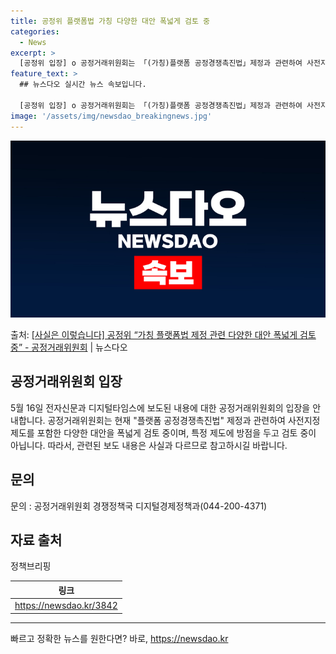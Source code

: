 ```yaml
---
title: 공정위 플랫폼법 가칭 다양한 대안 폭넓게 검토 중
categories:
  - News
excerpt: >
  [공정위 입장] o 공정거래위원회는 「(가칭)플랫폼 공정경쟁촉진법」제정과 관련하여 사전지정제도를 포함한 다양…
feature_text: >
  ## 뉴스다오 실시간 뉴스 속보입니다.

  [공정위 입장] o 공정거래위원회는 「(가칭)플랫폼 공정경쟁촉진법」제정과 관련하여 사전지정제도를 포함한 다양…
image: '/assets/img/newsdao_breakingnews.jpg'
---
```


![뉴스다오 속보](/assets/img/newsdao_breakingnews.jpg)

<p>출처: <a href="https://newsdao.kr/3842" rel="dofollow">[사실은 이렇습니다] 공정위 “가칭 플랫폼법 제정 관련 다양한 대안 폭넓게 검토 중” - 공정거래위원회</a> | 뉴스다오</p>

<h2 data-ke-size="size26">공정거래위원회 입장</h2>
<p data-ke-size="size16">5월 16일 전자신문과 디지털타임스에 보도된 내용에 대한 공정거래위원회의 입장을 안내합니다. 공정거래위원회는 현재 "플랫폼 공정경쟁촉진법" 제정과 관련하여 사전지정제도를 포함한 다양한 대안을 폭넓게 검토 중이며, 특정 제도에 방점을 두고 검토 중이 아닙니다. 따라서, 관련된 보도 내용은 사실과 다르므로 참고하시길 바랍니다.</p>

<h2 data-ke-size="size26">문의</h2>
<p data-ke-size="size16">문의 : 공정거래위원회 경쟁정책국 디지털경제정책과(044-200-4371)</p>

<h2 data-ke-size="size26">자료 출처</h2>
<p data-ke-size="size16">정책브리핑 </p>

<table>
  <thead>
    <tr>
      <th>링크</th>
    </tr>
  </thead>
  <tbody>
    <tr>
      <td style="text-align: center; height: 17px;"><a href="https://newsdao.kr/3842">https://newsdao.kr/3842</a></td>
    </tr>
  </tbody>
</table>
<hr> 

빠르고 정확한 뉴스를 원한다면? 바로, <a href="https://newsdao.kr" rel="dofollow">https://newsdao.kr</a>


